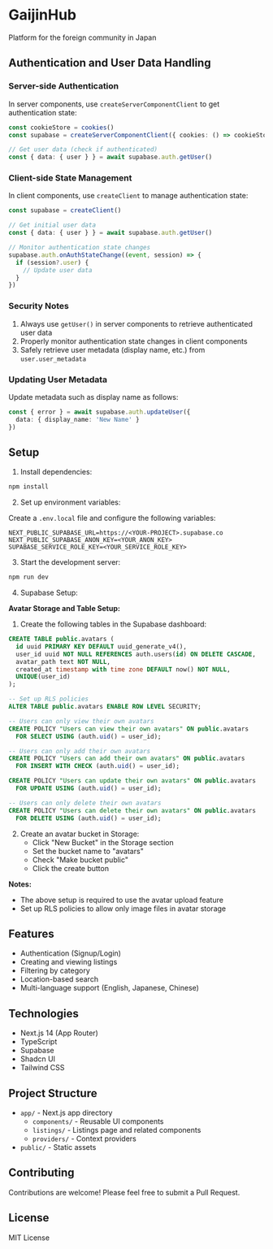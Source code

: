 # GaijinHub

Platform for the foreign community in Japan

## Authentication and User Data Handling

### Server-side Authentication

In server components, use `createServerComponentClient` to get authentication state:

```typescript
const cookieStore = cookies()
const supabase = createServerComponentClient({ cookies: () => cookieStore })

// Get user data (check if authenticated)
const { data: { user } } = await supabase.auth.getUser()
```

### Client-side State Management

In client components, use `createClient` to manage authentication state:

```typescript
const supabase = createClient()

// Get initial user data
const { data: { user } } = await supabase.auth.getUser()

// Monitor authentication state changes
supabase.auth.onAuthStateChange((event, session) => {
  if (session?.user) {
    // Update user data
  }
})
```

### Security Notes

1. Always use `getUser()` in server components to retrieve authenticated user data
2. Properly monitor authentication state changes in client components
3. Safely retrieve user metadata (display name, etc.) from `user.user_metadata`

### Updating User Metadata

Update metadata such as display name as follows:

```typescript
const { error } = await supabase.auth.updateUser({
  data: { display_name: 'New Name' }
})
```

## Setup

1. Install dependencies:

```bash
npm install
```

2. Set up environment variables:

Create a `.env.local` file and configure the following variables:

```
NEXT_PUBLIC_SUPABASE_URL=https://<YOUR-PROJECT>.supabase.co
NEXT_PUBLIC_SUPABASE_ANON_KEY=<YOUR_ANON_KEY>
SUPABASE_SERVICE_ROLE_KEY=<YOUR_SERVICE_ROLE_KEY>
```

3. Start the development server:

```bash
npm run dev
```

4. Supabase Setup:

**Avatar Storage and Table Setup:**

1. Create the following tables in the Supabase dashboard:

```sql
CREATE TABLE public.avatars (
  id uuid PRIMARY KEY DEFAULT uuid_generate_v4(),
  user_id uuid NOT NULL REFERENCES auth.users(id) ON DELETE CASCADE,
  avatar_path text NOT NULL,
  created_at timestamp with time zone DEFAULT now() NOT NULL,
  UNIQUE(user_id)
);

-- Set up RLS policies
ALTER TABLE public.avatars ENABLE ROW LEVEL SECURITY;

-- Users can only view their own avatars
CREATE POLICY "Users can view their own avatars" ON public.avatars
  FOR SELECT USING (auth.uid() = user_id);

-- Users can only add their own avatars
CREATE POLICY "Users can add their own avatars" ON public.avatars
  FOR INSERT WITH CHECK (auth.uid() = user_id);

CREATE POLICY "Users can update their own avatars" ON public.avatars
  FOR UPDATE USING (auth.uid() = user_id);

-- Users can only delete their own avatars
CREATE POLICY "Users can delete their own avatars" ON public.avatars
  FOR DELETE USING (auth.uid() = user_id);
```

2. Create an avatar bucket in Storage:
   - Click "New Bucket" in the Storage section
   - Set the bucket name to "avatars"
   - Check "Make bucket public"
   - Click the create button

**Notes:**
- The above setup is required to use the avatar upload feature
- Set up RLS policies to allow only image files in avatar storage

## Features

- Authentication (Signup/Login)
- Creating and viewing listings
- Filtering by category
- Location-based search
- Multi-language support (English, Japanese, Chinese)

## Technologies

- Next.js 14 (App Router)
- TypeScript
- Supabase
- Shadcn UI
- Tailwind CSS

## Project Structure

- `app/` - Next.js app directory
  - `components/` - Reusable UI components
  - `listings/` - Listings page and related components
  - `providers/` - Context providers
- `public/` - Static assets

## Contributing

Contributions are welcome! Please feel free to submit a Pull Request.

## License

MIT License

